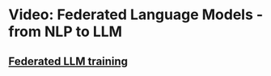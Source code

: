 
# Video: Federated Language Models - from NLP to LLM

## [Federated LLM training](https://developer.download.nvidia.com/assets/Clara/flare/tutorials/Chapter8/part4-chapter8-federated_LLM_training.mp4)

